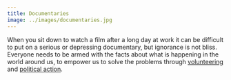 ```yaml
---
title: Documentaries
image: ../images/documentaries.jpg
---
```


When you sit down to watch a film after a long day at work it can be difficult to put on a serious or depressing documentary, but ignorance is not bliss. Everyone needs to be armed with the facts about what is happening in the world around us, to empower us to solve the problems through [volunteering](/volunteering) and [political action](/politics). 
